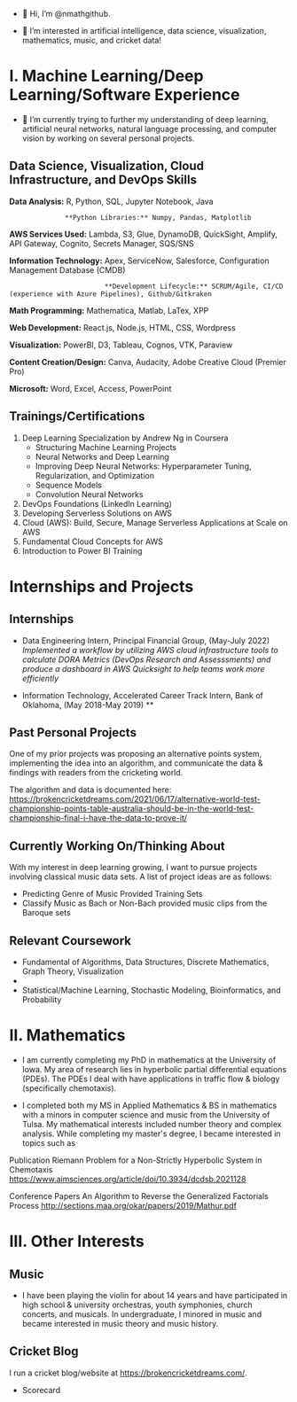 - 👋 Hi, I’m @nmathgithub.

- 👀 I’m interested in artificial intelligence, data science, visualization, mathematics, music, and cricket data!


# I. Machine Learning/Deep Learning/Software Experience

- 🌱 I’m currently trying to further my understanding of deep learning, artificial neural networks, natural language processing, and computer vision by working on several personal projects. 

## Data Science, Visualization, Cloud Infrastructure, and DevOps Skills 

**Data Analysis:** R, Python, SQL, Jupyter Notebook, Java 

                  **Python Libraries:** Numpy, Pandas, Matplotlib

**AWS Services Used:** Lambda, S3, Glue, DynamoDB, QuickSight, Amplify, API Gateway, Cognito, Secrets Manager, SQS/SNS

**Information Technology:** Apex, ServiceNow, Salesforce, Configuration Management Database (CMDB)

                            **Development Lifecycle:** SCRUM/Agile, CI/CD (experience with Azure Pipelines), Github/Gitkraken

**Math Programming:** Mathematica, Matlab, LaTex, XPP

**Web Development:** React.js, Node.js, HTML, CSS, Wordpress

**Visualization:** PowerBI, D3, Tableau, Cognos, VTK, Paraview

**Content Creation/Design:** Canva, Audacity, Adobe Creative Cloud (Premier Pro)

**Microsoft:** Word, Excel, Access, PowerPoint

## Trainings/Certifications

 1. Deep Learning Specialization by Andrew Ng in Coursera 
    - Structuring Machine Learning Projects
    - Neural Networks and Deep Learning 
    - Improving Deep Neural Networks: Hyperparameter Tuning, Regularization, and Optimization
    - Sequence Models 
    - Convolution Neural Networks 
 2. DevOps Foundations (LinkedIn Learning)
 3. Developing Serverless Solutions on AWS
 4. Cloud (AWS): Build, Secure, Manage Serverless Applications at Scale on AWS
 5. Fundamental Cloud Concepts for AWS
 6. Introduction to Power BI Training

# Internships and Projects

## Internships 

- Data Engineering Intern, Principal Financial Group, (May-July 2022)
*Implemented a workflow by utilizing AWS cloud infrastructure tools to calculate DORA Metrics (DevOps Research and Assesssments) and produce a dashboard in AWS Quicksight to help teams work more efficiently*

- Information Technology, Accelerated Career Track Intern, Bank of Oklahoma, (May 2018-May 2019) 
**

## Past Personal Projects 
One of my prior projects was proposing an alternative points system, implementing the idea into an algorithm, and communicate the data & findings with readers from the cricketing world.

The algorithm and data is documented here: 
https://brokencricketdreams.com/2021/06/17/alternative-world-test-championship-points-table-australia-should-be-in-the-world-test-championship-final-i-have-the-data-to-prove-it/

## Currently Working On/Thinking About
With my interest in deep learning growing, I want to pursue projects involving classical music data sets.
A list of project ideas are as follows:

- Predicting Genre of Music Provided Training Sets 
- Classify Music as Bach or Non-Bach provided music clips from the Baroque sets



## Relevant Coursework

- Fundamental of Algorithms, Data Structures, Discrete Mathematics, Graph Theory, Visualization
- 
- Statistical/Machine Learning, Stochastic Modeling, Bioinformatics, and Probability

# II. Mathematics 

- I am currently completing my PhD in mathematics at the University of Iowa. My area of research lies in hyperbolic partial differential equations (PDEs).
The PDEs I deal with have applications in traffic flow & biology (specifically chemotaxis).  

- I completed both my MS in Applied Mathematics & BS in mathematics with a minors in computer science and music from the University of Tulsa.
My mathematical interests included number theory and complex analysis. While completing my master's degree, I became interested in topics such as 

Publication
Riemann Problem for a Non-Strictly Hyperbolic System in Chemotaxis https://www.aimsciences.org/article/doi/10.3934/dcdsb.2021128

Conference Papers
An Algorithm to Reverse the Generalized Factorials Process http://sections.maa.org/okar/papers/2019/Mathur.pdf

# III. Other Interests


## Music 

- I have been playing the violin for about 14 years and have participated in high school & university orchestras, youth symphonies, church concerts, and musicals. In undergraduate, I minored in music and became interested in music theory and music history.


## Cricket Blog 

I run a cricket blog/website at https://brokencricketdreams.com/. 

- Scorecard 

<!---
nmathgithub/nmathgithub is a ✨ special ✨ repository because its `README.md` (this file) appears on your GitHub profile.
You can click the Preview link to take a look at your changes.
--->
